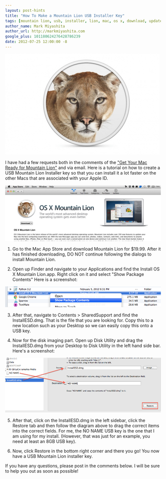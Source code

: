 ```yaml
---
layout: post-hints
title: "How To Make a Mountain Lion USB Installer Key"
tags: [mountain lion, usb, installer, lion, mac, os x, download, update]
author_name: Mark Miyashita
author_url: http://markmiyashita.com
google_plus: 101180624276428786239
date: 2012-07-25 12:00:00 -8
---
```


<img class="clear blog-image full-border" src="/images/os-x-mountain-lion.jpeg" title="Mountain Lion">

I have had a few requests both in the comments of the <a href="http://hints.binaryage.com/get-your-mac-ready-for-mountain-lion/"> "Get Your Mac Ready for Mountain Lion"</a> and via email. Here is a tutorial on how to create a USB Mountain Lion Installer key so that you can install it a lot faster on the other Macs that are associated with your Apple ID.

<img class="clear blog-image full-border" src="/images/usb-mountain-lion-0.png" title="Mountain Lion">

1) Go to the Mac App Store and download Mountain Lion for $19.99. After it has finished downloading, DO NOT continue following the dialogs to install Mountain Lion.

2) Open up Finder and navigate to your Applications and find the Install OS X Mountain Lion.app. Right click on it and select "Show Package Contents" Here is a screenshot:

<img class="clear blog-image full-border" src="/images/usb-mountain-lion-1.png" title="Mountain Lion">

3) After that, navigate to Contents > SharedSupport and find the InstallESD.dmg. That is the file that you are looking for. Copy this to a new location such as your Desktop so we can easily copy this onto a USB key.

4) Now for the disk imaging part. Open up Disk Utility and drag the InstallESD.dmg from your Desktop to Disk Utility in the left hand side bar. Here's a screenshot:

<img class="clear blog-image full-border" src="/images/usb-mountain-lion-3.png" title="Mountain Lion">

5) After that, click on the InstallESD.dmg in the left sidebar, click the Restore tab and then follow the diagram above to drag the correct items into the correct fields. For me, the NO NAME USB key is the one that I am using for my install. (However, that was just for an example, you need at least an 8GB USB key).

6) Now, click Restore in the bottom right corner and there you go! You now have a USB Mountain Lion installer key. 

If you have any questions, please post in the comments below. I will be sure to help you out as soon as possible!
